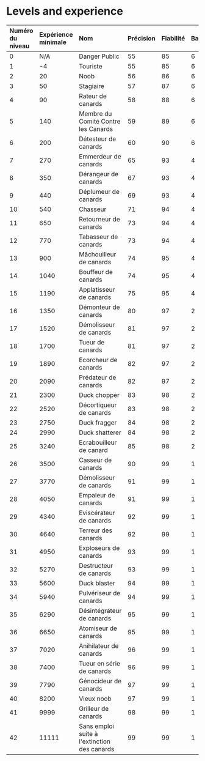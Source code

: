 # Levels and experience

| Numéro du niveau | Expérience minimale | Nom | Précision | Fiabilité | Balles | Chargeurs |
| :--- | :--- | :--- | :--- | :--- | :--- | :--- |
| 0 | N/A | Danger Public | 55 | 85 | 6 | 1 |
| 1 | -4 | Touriste | 55 | 85 | 6 | 2 |
| 2 | 20 | Noob | 56 | 86 | 6 | 2 |
| 3 | 50 | Stagiaire | 57 | 87 | 6 | 2 |
| 4 | 90 | Rateur de canards  | 58 | 88 | 6 | 2 |
| 5 | 140 | Membre du Comité Contre les Canards | 59 | 89 | 6 | 2 |
| 6 | 200 | Détesteur de canards | 60 | 90 | 6 | 2 |
| 7 | 270 | Emmerdeur de canards | 65 | 93 | 4 | 3 |
| 8 | 350 | Dérangeur de canards | 67 | 93 | 4 | 3 |
| 9 | 440 | Déplumeur de canards | 69 | 93 | 4 | 3 |
| 10 | 540 | Chasseur | 71 | 94 | 4 | 3 |
| 11 | 650 | Retourneur de canards | 73 | 94 | 4 | 3 |
| 12 | 770 | Tabasseur de canards | 73 | 94 | 4 | 3 |
| 13 | 900 | Mâchouilleur de canards | 74 | 95 | 4 | 3 |
| 14 | 1040 | Bouffeur de canards | 74 | 95 | 4 | 3 |
| 15 | 1190 | Applatisseur de canards | 75 | 95 | 4 | 3 |
| 16 | 1350 | Démonteur de canards | 80 | 97 | 2 | 4 |
| 17 | 1520 | Démolisseur de canards | 81 | 97 | 2 | 4 |
| 18 | 1700 | Tueur de canards | 81 | 97 | 2 | 4 |
| 19 | 1890 | Ecorcheur de canards | 82 | 97 | 2 | 4 |
| 20 | 2090 | Prédateur de canards | 82 | 97 | 2 | 4 |
| 21 | 2300 | Duck chopper | 83 | 98 | 2 | 4 |
| 22 | 2520 | Décortiqueur de canards | 83 | 98 | 2 | 4 |
| 23 | 2750 | Duck fragger | 84 | 98 | 2 | 4 |
| 24 | 2990 | Duck shatterer | 84 | 98 | 2 | 4 |
| 25 | 3240 | Ecrabouilleur de canard | 85 | 98 | 2 | 4 |
| 26 | 3500 | Casseur de canards | 90 | 99 | 1 | 5 |
| 27 | 3770 | Démolisseur de canards | 91 | 99 | 1 | 5 |
| 28 | 4050 | Empaleur de canards | 91 | 99 | 1 | 5 |
| 29 | 4340 | Eviscérateur de canards | 92 | 99 | 1 | 5 |
| 30 | 4640 | Terreur des canards | 92 | 99 | 1 | 5 |
| 31 | 4950 | Exploseurs de canards | 93 | 99 | 1 | 5 |
| 32 | 5270 | Destructeur de canards | 93 | 99 | 1 | 5 |
| 33 | 5600 | Duck blaster | 94 | 99 | 1 | 5 |
| 34 | 5940 | Pulvériseur de canards | 94 | 99 | 1 | 5 |
| 35 | 6290 | Désintégrateur de canards | 95 | 99 | 1 | 5 |
| 36 | 6650 | Atomiseur de canards | 95 | 99 | 1 | 5 |
| 37 | 7020 | Anihilateur de canards | 96 | 99 | 1 | 5 |
| 38 | 7400 | Tueur en série de canards | 96 | 99 | 1 | 5 |
| 39 | 7790 | Génocideur de canards | 97 | 99 | 1 | 5 |
| 40 | 8200 | Vieux noob | 97 | 99 | 1 | 5 |
| 41 | 9999 | Grilleur de canards | 98 | 99 | 1 | 6 |
| 42 | 11111 | Sans emploi suite à l'extinction des canards | 99 | 99 | 1 | 7 |

